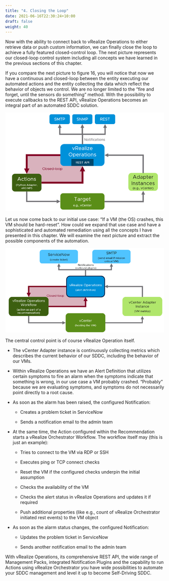 ```yaml
---
title: "4. Closing the Loop"
date: 2021-06-16T22:30:24+10:00
draft: false
weight: 40
---
```


Now with the ability to connect back to vRealize Operations to either retrieve data or push custom information, we can finally close the loop to achieve a fully featured closed-control loop. The next picture represents our closed-loop control system including all concepts we have learned in the previous sections of this chapter.

If you compare the next picture to figure 16, you will notice that now we have a continuous and closed-loop between the entity executing our automated actions and the entity collecting the data which reflect the behavior of objects we control. We are no longer limited to the “fire and forget, until the sensors do something” method. With the possibility to execute callbacks to the REST API, vRealize Operations becomes an integral part of an automated SDDC solution.

![](4.6.4-fig-1.png "Closed-loop control with vRealize Operations")

Let us now come back to our initial use case: “If a VM (the OS) crashes, this VM should be hard-reset”. How could we expand that use case and have a sophisticated and automated remediation using all the concepts I have presented in this chapter. We will examine the next picture and extract the possible components of the automation.

![](4.6.4-fig-2.png "Full automation using vRealize Operations")

The central control point is of course vRealize Operation itself.

-   The vCenter Adapter instance is continuously collecting metrics which describes the current behavior of our SDDC, including the behavior of our VMs.

-   Within vRealize Operations we have an Alert Definition that utilizes certain symptoms to fire an alarm when the symptoms indicate that something is wrong, in our use case a VM probably crashed. “Probably” because we are evaluating symptoms, and symptoms do not necessarily point directly to a root cause.

-   As soon as the alarm has been raised, the configured Notification:

    -   Creates a problem ticket in ServiceNow

    -   Sends a notification email to the admin team

-   At the same time, the Action configured within the Recommendation starts a vRealize Orchestrator Workflow. The workflow itself may (this is just an example):

    -   Tries to connect to the VM via RDP or SSH

    -   Executes ping or TCP connect checks

    -   Reset the VM if the configured checks underpin the initial assumption

    -   Checks the availability of the VM

    -   Checks the alert status in vRealize Operations and updates it if required

    -   Push additional properties (like e.g., count of vRealize Orchestrator initiated rest events) to the VM object

-   As soon as the alarm status changes, the configured Notification:

    -   Updates the problem ticket in ServiceNow

    -   Sends another notification email to the admin team

With vRealize Operations, its comprehensive REST API, the wide range of Management Packs, integrated Notification Plugins and the capability to run Actions using vRealize Orchestrator you have wide possibilities to automate your SDDC management and level it up to become Self-Driving SDDC.